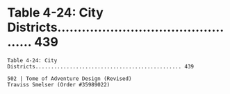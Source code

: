 # Table 4-24: City Districts............................................... 439

```
Table 4-24: City Districts............................................... 439

502 | Tome of Adventure Design (Revised)
Traviss Smelser (Order #35989022)
```

